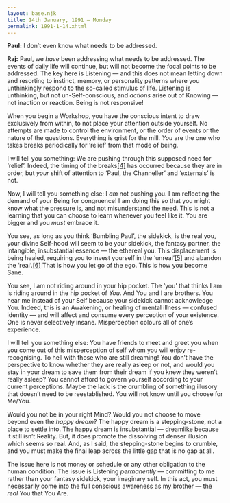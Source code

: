 ```yaml
---
layout: base.njk
title: 14th January, 1991 — Monday
permalink: 1991-1-14.xhtml
---
```


**Paul:** I don’t even know what needs to be addressed.

**Raj:** Paul, we *have* been addressing what needs to be addressed. 
The events of daily life will continue, but will not become the focal points to be addressed. 
The key here is Listening — and this does not mean letting down and resorting to instinct, memory, or personality patterns where you unthinkingly respond to the so-called stimulus of life. 
Listening is unthinking, but not un-Self-conscious, and *actions* arise out of Knowing — not inaction or reaction. 
Being is not responsive!

When you begin a Workshop, you have the conscious intent to draw exclusively from within, to not place your attention outside yourself. 
No attempts are made to control the environment, or the order of events or the nature of the questions. 
Everything is grist for the mill. 
*You* are the one who takes breaks periodically for ‘relief’ from that mode of
being.

I will tell you something: We are pushing through this supposed need for ‘relief’. Indeed, the timing of the breaks<a href="endnotes.xhtml#note-4" id="noteref-4" epub:type="noteref">[4]</a> has occurred because they are in order, but *your* shift of attention to ‘Paul, the Channeller’ and ‘externals’ is not.

Now, I will tell you something else: I *am* not pushing you. 
I am reflecting the demand of your Being for congruence! 
I am doing this so that you might know what the pressure is, and not misunderstand the need. 
This is not a learning that you can choose to learn whenever you feel like it. 
You are bigger and you *must* embrace it.

You see, as long as you think ‘Bumbling Paul’, the sidekick, is the real you, your divine Self-hood will seem to be your sidekick, the fantasy partner, the intangible, insubstantial essence — the ethereal you. 
This displacement is being healed, requiring you to invest yourself in the ‘unreal’<a href="endnotes.xhtml#note-5" id="noteref-5" epub:type="noteref">[5]</a> and abandon the ‘real’.<a href="endnotes.xhtml#note-6" id="noteref-6" epub:type="noteref">[6]</a> 
That is how you let go of the ego. 
This is how you become Sane.

You see, I am not riding around in your hip pocket. 
The ‘you’ that thinks I am is riding around in the hip pocket of *You*. 
And You and I are brothers. 
You hear me instead of your Self because your sidekick cannot acknowledge You. 
Indeed, this is an Awakening, or healing of mental illness — confused identity — and will affect and consume every perception of your existence. 
One is never selectively insane. 
Misperception colours all of one’s experience.

I will tell you something else: You have friends to meet and greet you when you come out of this misperception of self whom you will enjoy re-recognising. 
To hell with those who are still dreaming! 
You don’t have the perspective to know whether they are really asleep or not, and would you stay in your dream to save them from their dream if you knew they weren’t really asleep? 
You cannot afford to govern yourself according to your current perceptions. 
Maybe the lack is the crumbling of something illusory that doesn’t need to be reestablished. 
You will not know until you choose for Me/You.

Would you not be in your right Mind? 
Would you not choose to move beyond even the *happy dream*? 
The happy dream is a stepping-stone, not a place to settle into. 
The happy dream is insubstantial — dreamlike because it still isn’t Reality. 
But, it does promote the dissolving of denser illusion which seems so real. 
And, as I said, the stepping-stone begins to crumble, and you must make the final leap across the little gap that is no gap at all.

The issue here is not money or schedule or any other obligation to the human condition. 
The issue is Listening *permanently* — committing to me rather than your fantasy sidekick, your imaginary self. 
In this act, you must necessarily come into the full conscious awareness as my brother — the *real* You that You Are.
